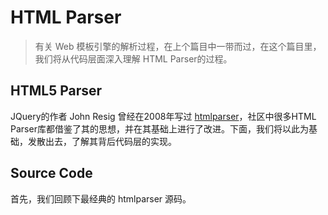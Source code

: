 # HTML Parser

> 有关 Web 模板引擎的解析过程，在上个篇目中一带而过，在这个篇目里，我们将从代码层面深入理解 HTML Parser的过程。

## HTML5 Parser

JQuery的作者 John Resig 曾经在2008年写过 [htmlparser](https://johnresig.com/files/htmlparser.js)，社区中很多HTML Parser库都借鉴了其的思想，并在其基础上进行了改进。下面，我们将以此为基础，发散出去，了解其背后代码层的实现。

## Source Code

首先，我们回顾下最经典的 htmlparser 源码。


